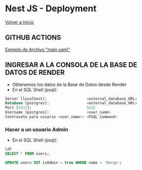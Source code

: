 # Nest JS - Deployment

[Volver a Inicio](../README.md)

## GITHUB ACTIONS

[Ejemplo de Archivo "main.yaml"](./main.yml)

## INGRESAR A LA CONSOLA DE LA BASE DE DATOS DE RENDER

- Obtenemos los datos de la Base de Datos desde Render
- En el SQL Shell (psql):

```sql
Server [localhost]:                  <external_database_URL>
Database [postgres]:                 <external_database_URL>
Port [5432]:                         5432
Username [postgres]:                 <user_name>
Contraseña para usuario <user_name>: <PSQL Command>
```

### Hacer a un usuario Admin

- En el SQL Shell (psql):

```sql
\dt
SELECT * FROM users;

UPDATE users SET isAdmin = true WHERE name = 'Marge';
```
